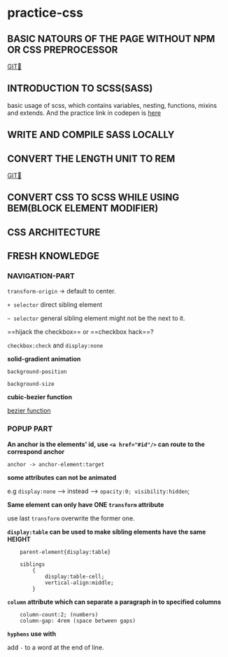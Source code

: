 # practice-css

## BASIC NATOURS OF THE PAGE WITHOUT NPM OR CSS PREPROCESSOR

[GIT🌲](https://github.com/iamfrank3en/practice-css/commit/c24614da0432ee92f11caa2299fb61c04161b9d8)

## INTRODUCTION TO SCSS(SASS)

basic usage of scss, which contains variables, nesting, functions, mixins and extends. And the practice link in codepen is [here](https://codepen.io/frankisss/pen/dyOdrqz?editors=1100)

## WRITE AND COMPILE SASS LOCALLY

## CONVERT THE LENGTH UNIT TO REM

[GIT🌲](https://github.com/iamfrank3en/practice-css/commit/cd16eae667c8eaaf8f1525c1c32d665e0cc97a5e)

## CONVERT CSS TO SCSS WHILE USING BEM(BLOCK ELEMENT MODIFIER)

## CSS ARCHITECTURE

## FRESH KNOWLEDGE

### NAVIGATION-PART

`transform-origin` -> default to center.

`+ selector` direct sibling element

`~ selector` general sibling element might not be the next to it.

==hijack the checkbox== or ==checkbox hack==?

`checkbox:check` and `display:none`

**solid-gradient animation**

`background-position`

`background-size`

**cubic-bezier function**

[bezier function](https://easings.net/)

### POPUP PART

**An anchor is the elements' id, use `<a href="#id"/>` can route to the correspond anchor**

`anchor -> anchor-element:target`

**some attributes can not be animated**

e.g `display:none` --> instead --> `opacity:0; visibility:hidden`;

**Same element can only have ONE `transform` attribute**

use last `transform` overwrite the former one.

**`display:table` can be used to make sibling elements have the same HEIGHT**

```
    parent-element{display:table}

    siblings
        {
            display:table-cell;
            vertical-align:middle;
        }
```

**`column` attribute which can separate a paragraph in to specified columns**

```
    column-count:2; (numbers)
    column-gap: 4rem (space between gaps)
```

**`hyphens` use with <html lang='LANGUAGE'></html>**

add `-` to a word at the end of line.
